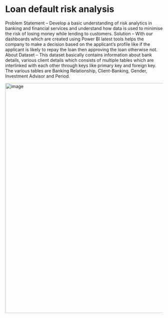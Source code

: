 # Loan default risk analysis
Problem Statement –
Develop a basic understanding of risk analytics in banking and financial services and understand how data is used to minimise the risk of losing money while lending to customers.
Solution –
With our dashboards which are created using Power BI latest tools helps the company to make a decision based on the applicant’s profile like if the applicant is likely to repay the loan then approving the loan otherwise not.
About Dataset –
This dataset basically contains information about bank details, various client details which consists of multiple tables which are interlinked with each other through keys like primary key and foreign key.
The various tables are Banking Relationship, Client-Banking, Gender, Investment Advisor and Period.

<img width="1320" height="737" alt="image" src="https://github.com/user-attachments/assets/bee004ec-ebe2-40f4-9c1c-f31ee0bf2a0c" />
